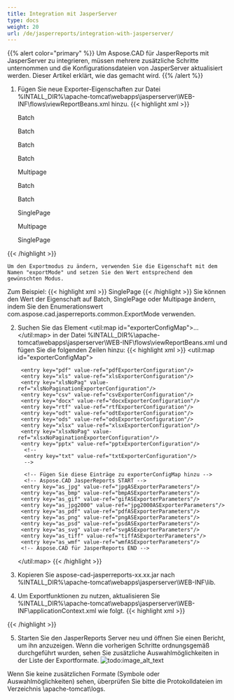 ```yaml
---
title: Integration mit JasperServer
type: docs
weight: 20
url: /de/jasperreports/integration-with-jasperserver/
---
```

{{% alert color="primary" %}}
Um Aspose.CAD für JasperReports mit JasperServer zu integrieren, müssen mehrere zusätzliche Schritte unternommen und die Konfigurationsdateien von JasperServer aktualisiert werden. Dieser Artikel erklärt, wie das gemacht wird.
{{% /alert %}}
1. Fügen Sie neue Exporter-Eigenschaften zur Datei %INTALL_DIR%\apache-tomcat\webapps\jasperserver\WEB-INF\flows\viewReportBeans.xml hinzu.
{{< highlight xml >}}
    <!--JPG-->
    <bean id="reportASJpegExporter" class="com.aspose.cad.jasperreports.jpg.ASReportJpegExporter"
          parent="baseReportExporter">
        <property name="exportParameters" ref="jpgExportParameters"/>
        <property name="exportMode">
            <value type="com.aspose.cad.jasperreports.common.ExportMode">Batch</value>
        </property>
    </bean>

    <bean id="jpgASExporterParameters" class="com.jaspersoft.jasperserver.war.action.ExporterConfigurationBean">
        <property name="descriptionKey" value="JPG - Bildexport aus Aspose.CAD"/>
        <property name="parameterDialogName" value="jpgExportParams"/>
        <property name="exportParameters" ref="jpgExportParameters"/>
        <property name="currentExporter" ref="reportASJpegExporter"/>
    </bean>

    <!--BMP-->
    <bean id="reportASBmpExporter" class="com.aspose.cad.jasperreports.bmp.ASReportBmpExporter"
          parent="baseReportExporter">
        <property name="exportParameters" ref="bmpExportParameters"/>
        <property name="exportMode">
            <value type="com.aspose.cad.jasperreports.common.ExportMode">Batch</value>
        </property>
    </bean>

    <bean id="bmpASExporterParameters" class="com.jaspersoft.jasperserver.war.action.ExporterConfigurationBean">
        <property name="descriptionKey" value="BMP - Bildexport aus Aspose.CAD"/>
        <property name="parameterDialogName" value="bmpExportParams"/>
        <property name="exportParameters" ref="bmpExportParameters"/>
        <property name="currentExporter" ref="reportASBmpExporter"/>
    </bean>

    <!--GIF-->
    <bean id="reportASGifExporter" class="com.aspose.cad.jasperreports.gif.ASReportGifExporter"
          parent="baseReportExporter">
        <property name="exportParameters" ref="gifExportParameters"/>
        <property name="exportMode">
            <value type="com.aspose.cad.jasperreports.common.ExportMode">Batch</value>
        </property>
    </bean>

    <bean id="gifASExporterParameters" class="com.jaspersoft.jasperserver.war.action.ExporterConfigurationBean">
        <property name="descriptionKey" value="GIF - Bildexport aus Aspose.CAD"/>
        <property name="parameterDialogName" value="gifExportParams"/>
        <property name="exportParameters" ref="gifExportParameters"/>
        <property name="currentExporter" ref="reportASGifExporter"/>
    </bean>

    <!--JPG2000-->
    <bean id="reportASJpg2000Exporter" class="com.aspose.cad.jasperreports.jpg2000.ASReportJpeg2000Exporter"
          parent="baseReportExporter">
        <property name="exportParameters" ref="jpg2000ExportParameters"/>
        <property name="exportMode">
            <value type="com.aspose.cad.jasperreports.common.ExportMode">Batch</value>
        </property>
    </bean>

    <bean id="jpg2000ASExporterParameters" class="com.jaspersoft.jasperserver.war.action.ExporterConfigurationBean">
        <property name="descriptionKey" value="JPG2000 - Bildexport aus Aspose.CAD"/>
        <property name="parameterDialogName" value="jpg2000ExportParams"/>
        <property name="exportParameters" ref="jpg2000ExportParameters"/>
        <property name="currentExporter" ref="reportASJpg2000Exporter"/>
    </bean>

    <!--PDF-->
    <bean id="reportASPdfExporter" class="com.aspose.cad.jasperreports.pdf.ASReportPdfExporter"
          parent="baseReportExporter">
        <property name="exportParameters" ref="pdfASExportParameters"/>
        <property name="exportMode">
            <value type="com.aspose.cad.jasperreports.common.ExportMode">Multipage</value>
        </property>
    </bean>

    <bean id="pdfASExporterParameters" class="com.jaspersoft.jasperserver.war.action.ExporterConfigurationBean">
        <property name="descriptionKey" value="PDF - Bildexport aus Aspose.CAD"/>
        <property name="parameterDialogName" value="pdfExportParams"/>
        <property name="exportParameters" ref="pdfASExportParameters"/>
        <property name="currentExporter" ref="reportASPdfExporter"/>
    </bean>

    <!--PNG-->
    <bean id="reportASPngExporter" class="com.aspose.cad.jasperreports.png.ASReportPngExporter"
          parent="baseReportExporter">
        <property name="exportParameters" ref="pngExportParameters"/>
        <property name="exportMode">
            <value type="com.aspose.cad.jasperreports.common.ExportMode">Batch</value>
        </property>
    </bean>

    <bean id="pngASExporterParameters" class="com.jaspersoft.jasperserver.war.action.ExporterConfigurationBean">
        <property name="descriptionKey" value="PNG - Bildexport aus Aspose.CAD"/>
        <property name="parameterDialogName" value="pngExportParams"/>
        <property name="exportParameters" ref="pngExportParameters"/>
        <property name="currentExporter" ref="reportASPngExporter"/>
    </bean>

    <!--PSD-->
    <bean id="reportASPsdExporter" class="com.aspose.cad.jasperreports.psd.ASReportPsdExporter"
          parent="baseReportExporter">
        <property name="exportParameters" ref="psdExportParameters"/>
        <property name="exportMode">
            <value type="com.aspose.cad.jasperreports.common.ExportMode">Batch</value>
        </property>
    </bean>

    <bean id="psdASExporterParameters" class="com.jaspersoft.jasperserver.war.action.ExporterConfigurationBean">
        <property name="descriptionKey" value="PSD - Bildexport aus Aspose.CAD"/>
        <property name="parameterDialogName" value="psdExportParams"/>
        <property name="exportParameters" ref="psdExportParameters"/>
        <property name="currentExporter" ref="reportASPsdExporter"/>
    </bean>

    <!--SVG-->
    <bean id="reportASSvgExporter" class="com.aspose.cad.jasperreports.svg.ASReportSvgExporter"
          parent="baseReportExporter">
        <property name="exportParameters" ref="svgExportParameters"/>
        <property name="exportMode">
            <value type="com.aspose.cad.jasperreports.common.ExportMode">SinglePage</value>
        </property>
    </bean>

    <bean id="svgASExporterParameters" class="com.jaspersoft.jasperserver.war.action.ExporterConfigurationBean">
        <property name="descriptionKey" value="SVG - Bildexport aus Aspose.CAD"/>
        <property name="parameterDialogName" value="svgExportParams"/>
        <property name="exportParameters" ref="svgExportParameters"/>
        <property name="currentExporter" ref="reportASSvgExporter"/>
    </bean>

    <!--TIFF-->
    <bean id="reportASTiffExporter" class="com.aspose.cad.jasperreports.tiff.ASReportTiffExporter"
          parent="baseReportExporter">
        <property name="exportParameters" ref="tiffExportParameters"/>
        <property name="exportMode">
            <value type="com.aspose.cad.jasperreports.common.ExportMode">Multipage</value>
        </property>
    </bean>

    <bean id="tiffASExporterParameters" class="com.jaspersoft.jasperserver.war.action.ExporterConfigurationBean">
        <property name="descriptionKey" value="TIFF - Bildexport aus Aspose.CAD"/>
        <property name="parameterDialogName" value="tiffExportParams"/>
        <property name="exportParameters" ref="tiffExportParameters"/>
        <property name="currentExporter" ref="reportASTiffExporter"/>
    </bean>

    <!--WMF-->
    <bean id="reportASWmfExporter" class="com.aspose.cad.jasperreports.wmf.ASReportWmfExporter"
          parent="baseReportExporter">
        <property name="exportParameters" ref="wmfExportParameters"/>
        <property name="exportMode">
            <value type="com.aspose.cad.jasperreports.common.ExportMode">SinglePage</value>
        </property>
    </bean>

    <bean id="wmfASExporterParameters" class="com.jaspersoft.jasperserver.war.action.ExporterConfigurationBean">
        <property name="descriptionKey" value="WMF - Bildexport aus Aspose.CAD"/>
        <property name="parameterDialogName" value="wmfExportParams"/>
        <property name="exportParameters" ref="wmfExportParameters"/>
        <property name="currentExporter" ref="reportASWmfExporter"/>
    </bean>
{{< /highlight >}}

    Um den Exportmodus zu ändern, verwenden Sie die Eigenschaft mit dem Namen "exportMode" und setzen Sie den Wert entsprechend dem gewünschten Modus. 
Zum Beispiel:
{{< highlight xml >}}
    <property name="exportMode">
        <value type="com.aspose.cad.jasperreports.common.ExportMode">SinglePage</value>
    </property>
{{< /highlight >}}
    Sie können den Wert der Eigenschaft auf Batch, SinglePage oder Multipage ändern, indem Sie den Enumerationswert com.aspose.cad.jasperreports.common.ExportMode verwenden.

2. Suchen Sie das Element <util:map id="exporterConfigMap">... </util:map> in der Datei %INTALL_DIR%\\apache-tomcat\webapps\jasperserver\WEB-INF\flows\viewReportBeans.xml und fügen Sie die folgenden Zeilen hinzu:
{{< highlight xml >}}
    <util:map id="exporterConfigMap">
        <!-- Kommentieren Sie eine beliebige der unten stehenden Zeilen aus, wenn Sie möchten, dass die entsprechenden Exporter aus der Liste der Exporteure des Viewers ausgeschlossen/eingeschlossen werden
         Anmerkung: Separate Konfiguration für das iPad 'exportersSupportedByiPad'
         -->
             
        <entry key="pdf" value-ref="pdfExporterConfiguration"/>
        <entry key="xls" value-ref="xlsExporterConfiguration"/>
        <entry key="xlsNoPag" value-ref="xlsNoPaginationExporterConfiguration"/>
        <entry key="csv" value-ref="csvExporterConfiguration"/>
        <entry key="docx" value-ref="docxExporterConfiguration"/>
        <entry key="rtf" value-ref="rtfExporterConfiguration"/>
        <entry key="odt" value-ref="odtExporterConfiguration"/>
        <entry key="ods" value-ref="odsExporterConfiguration"/>
        <entry key="xlsx" value-ref="xlsxExporterConfiguration"/>
        <entry key="xlsxNoPag" value-ref="xlsxNoPaginationExporterConfiguration"/>
        <entry key="pptx" value-ref="pptxExporterConfiguration"/>
         <!--
         <entry key="txt" value-ref="txtExporterConfiguration"/>
         -->
         
         <!-- Fügen Sie diese Einträge zu exporterConfigMap hinzu -->
         <!-- Aspose.CAD JasperReports START -->
        <entry key="as_jpg" value-ref="jpgASExporterParameters"/>
        <entry key="as_bmp" value-ref="bmpASExporterParameters"/>
        <entry key="as_gif" value-ref="gifASExporterParameters"/>
        <entry key="as_jpg2000" value-ref="jpg2000ASExporterParameters"/>
        <entry key="as_pdf" value-ref="pdfASExporterParameters"/>
        <entry key="as_png" value-ref="pngASExporterParameters"/>
        <entry key="as_psd" value-ref="psdASExporterParameters"/>
        <entry key="as_svg" value-ref="svgASExporterParameters"/>
        <entry key="as_tiff" value-ref="tiffASExporterParameters"/>
        <entry key="as_wmf" value-ref="wmfASExporterParameters"/>
        <!-- Aspose.CAD für JasperReports END -->
    </util:map>
{{< /highlight >}}
3. Kopieren Sie aspose-cad-jasperreports-xx.xx.jar nach %INTALL_DIR%\apache-tomcat\webapps\jasperserver\WEB-INF\lib.
4. Um Exportfunktionen zu nutzen, aktualisieren Sie %INTALL_DIR%\apache-tomcat\webapps\jasperserver\WEB-INF\applicationContext.xml wie folgt.
{{< highlight xml >}}
    <bean id="jpgExportParameters" class="com.aspose.cad.jasperreports.jpg.ASJpegExportParametersBean">
    <!--        Kommentieren Sie aus und passen Sie an, um eine Lizenz anzuwenden. Überprüfen Sie den Lizenzpfad.
    <property name="license" value="C:/Aspose.CAD.JasperReports.lic"/>
    -->
    </bean>

    <bean id="bmpExportParameters" class="com.aspose.cad.jasperreports.bmp.ASBmpExportParametersBean">
    <!--        Kommentieren Sie aus und passen Sie an, um eine Lizenz anzuwenden. Überprüfen Sie den Lizenzpfad.
    <property name="license" value="C:/Aspose.CAD.JasperReports.lic"/>
    -->
    </bean>

    <bean id="gifExportParameters" class="com.aspose.cad.jasperreports.gif.ASGifExportParametersBean">
    <!--        Kommentieren Sie aus und passen Sie an, um eine Lizenz anzuwenden. Überprüfen Sie den Lizenzpfad.
    <property name="license" value="C:/Aspose.CAD.JasperReports.lic"/>
    -->
    </bean>

    <bean id="jpg2000ExportParameters" class="com.aspose.cad.jasperreports.jpg2000.ASJpeg2000ExportParametersBean">
    <!--        Kommentieren Sie aus und passen Sie an, um eine Lizenz anzuwenden. Überprüfen Sie den Lizenzpfad.
    <property name="license" value="C:/Aspose.CAD.JasperReports.lic"/>
    -->
    </bean>

    <bean id="pdfASExportParameters" class="com.aspose.cad.jasperreports.pdf.ASPdfExportParametersBean">
    <!--        Kommentieren Sie aus und passen Sie an, um eine Lizenz anzuwenden. Überprüfen Sie den Lizenzpfad.
    <property name="license" value="C:/Aspose.CAD.JasperReports.lic"/>
    -->
    </bean>

    <bean id="pngExportParameters" class="com.aspose.cad.jasperreports.png.ASPngExportParametersBean">
    <!--        Kommentieren Sie aus und passen Sie an, um eine Lizenz anzuwenden. Überprüfen Sie den Lizenzpfad.
    <property name="license" value="C:/Aspose.CAD.JasperReports.lic"/>
    -->
    </bean>

    <bean id="psdExportParameters" class="com.aspose.cad.jasperreports.psd.ASPsdExportParametersBean">
    <!--        Kommentieren Sie aus und passen Sie an, um eine Lizenz anzuwenden. Überprüfen Sie den Lizenzpfad.
    <property name="license" value="C:/Aspose.CAD.JasperReports.lic"/>
    -->
    </bean>

    <bean id="svgExportParameters" class="com.aspose.cad.jasperreports.svg.ASSvgExportParametersBean">
    <!--        Kommentieren Sie aus und passen Sie an, um eine Lizenz anzuwenden. Überprüfen Sie den Lizenzpfad.
    <property name="license" value="C:/Aspose.CAD.JasperReports.lic"/>
    -->
    </bean>

    <bean id="tiffExportParameters" class="com.aspose.cad.jasperreports.tiff.ASTiffExportParametersBean">
    <!--        Kommentieren Sie aus und passen Sie an, um eine Lizenz anzuwenden. Überprüfen Sie den Lizenzpfad.
    <property name="license" value="C:/Aspose.CAD.JasperReports.lic"/>
    -->
    </bean>

    <bean id="wmfExportParameters" class="com.aspose.cad.jasperreports.wmf.ASWmfExportParametersBean">
    <!--        Kommentieren Sie aus und passen Sie an, um eine Lizenz anzuwenden. Überprüfen Sie den Lizenzpfad.
    <property name="license" value="C:/Aspose.CAD.JasperReports.lic"/>
    -->
    </bean>
{{< /highlight >}}

5. Starten Sie den JasperReports Server neu und öffnen Sie einen Bericht, um ihn anzuzeigen. Wenn die vorherigen Schritte ordnungsgemäß durchgeführt wurden, sehen Sie zusätzliche Auswahlmöglichkeiten in der Liste der Exportformate.
![todo:image_alt_text](/_assets/ExportReportView.png)

Wenn Sie keine zusätzlichen Formate (Symbole oder Auswahlmöglichkeiten) sehen, überprüfen Sie bitte die Protokolldateien im Verzeichnis \apache-tomcat\logs.